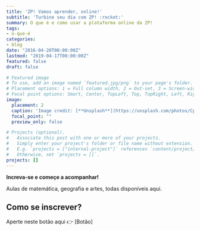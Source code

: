 ```yaml
---
title: 'ZP! Vamos aprender, online!'
subtitle: 'Turbine seu dia com ZP! :rocket:'
summary: O que é e como usar a plataforma online da ZP!
tags:
- o-que-é
categories:
- blog
date: "2016-04-20T00:00:00Z"
lastmod: "2019-04-17T00:00:00Z"
featured: false
draft: false

# Featured image
# To use, add an image named `featured.jpg/png` to your page's folder.
# Placement options: 1 = Full column width, 2 = Out-set, 3 = Screen-width
# Focal point options: Smart, Center, TopLeft, Top, TopRight, Left, Right, BottomLeft, Bottom, BottomRight
image:
  placement: 2
  caption: 'Image credit: [**Unsplash**](https://unsplash.com/photos/CpkOjOcXdUY)'
  focal_point: ""
  preview_only: false

# Projects (optional).
#   Associate this post with one or more of your projects.
#   Simply enter your project's folder or file name without extension.
#   E.g. `projects = ["internal-project"]` references `content/project/deep-learning/index.md`.
#   Otherwise, set `projects = []`.
projects: []
---
```


**Increva-se e começe a acompanhar!**

Aulas de matemática, geografia e artes, todas disponíveis aqui.

## Como se inscrever?

Aperte neste botão aqui 👉 [Botão]



